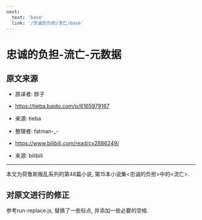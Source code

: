 ```yaml
---
next:
  text: 'base'
  link: '/忠诚的负担/流亡/base'
---
```


# 忠诚的负担-流亡-元数据

## 原文来源

+ 原译者: 胖子
+ <https://tieba.baidu.com/p/6165979167>
+ 来源: tieba

+ 整理者: fatman-_-
+ <https://www.bilibili.com/read/cv2886249/>
+ 来源: bilibili

------

本文为荷鲁斯叛乱系列的第48篇小说, 第15本小说集<忠诚的负担>中的<流亡>.

## 对原文进行的修正

参考run-replace.js, 替换了一些标点, 并添加一些必要的空格.
